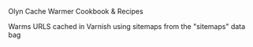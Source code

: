 Olyn Cache Warmer Cookbook & Recipes

Warms URLS cached in Varnish using sitemaps from the "sitemaps" data bag
